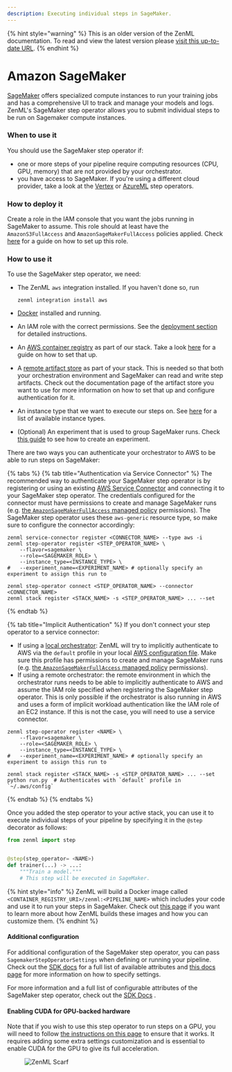 ```yaml
---
description: Executing individual steps in SageMaker.
---
```


{% hint style="warning" %}
This is an older version of the ZenML documentation. To read and view the latest version please [visit this up-to-date URL](https://docs.zenml.io).
{% endhint %}


# Amazon SageMaker

[SageMaker](https://aws.amazon.com/sagemaker/) offers specialized compute instances to run your training jobs and has a comprehensive UI to track and manage your models and logs. ZenML's SageMaker step operator allows you to submit individual steps to be run on Sagemaker compute instances.

### When to use it

You should use the SageMaker step operator if:

* one or more steps of your pipeline require computing resources (CPU, GPU, memory) that are not provided by your orchestrator.
* you have access to SageMaker. If you're using a different cloud provider, take a look at the [Vertex](vertex.md) or [AzureML](azureml.md) step operators.

### How to deploy it

Create a role in the IAM console that you want the jobs running in SageMaker to assume. This role should at least have the `AmazonS3FullAccess` and `AmazonSageMakerFullAccess` policies applied. Check [here](https://docs.aws.amazon.com/sagemaker/latest/dg/sagemaker-roles.html#sagemaker-roles-create-execution-role) for a guide on how to set up this role.

### How to use it

To use the SageMaker step operator, we need:

*   The ZenML `aws` integration installed. If you haven't done so, run

    ```shell
    zenml integration install aws
    ```
* [Docker](https://www.docker.com) installed and running.
* An IAM role with the correct permissions. See the [deployment section](sagemaker.md#how-to-deploy-it) for detailed instructions.
* An [AWS container registry](../container-registries/aws.md) as part of our stack. Take a look [here](../container-registries/aws.md#how-to-deploy-it) for a guide on how to set that up.
* A [remote artifact store](../artifact-stores/artifact-stores.md) as part of your stack. This is needed so that both your orchestration environment and SageMaker can read and write step artifacts. Check out the documentation page of the artifact store you want to use for more information on how to set that up and configure authentication for it.
* An instance type that we want to execute our steps on. See [here](https://docs.aws.amazon.com/sagemaker/latest/dg/notebooks-available-instance-types.html) for a list of available instance types.
* (Optional) An experiment that is used to group SageMaker runs. Check [this guide](https://docs.aws.amazon.com/sagemaker/latest/dg/experiments-create.html) to see how to create an experiment.

There are two ways you can authenticate your orchestrator to AWS to be able to run steps on SageMaker:

{% tabs %}
{% tab title="Authentication via Service Connector" %}
The recommended way to authenticate your SageMaker step operator is by registering or using an existing [AWS Service Connector](../../how-to/infrastructure-deployment/auth-management/aws-service-connector.md) and connecting it to your SageMaker step operator. The credentials configured for the connector must have permissions to create and manage SageMaker runs (e.g. [the `AmazonSageMakerFullAccess` managed policy](https://docs.aws.amazon.com/sagemaker/latest/dg/security-iam-awsmanpol.html) permissions). The SageMaker step operator uses these `aws-generic` resource type, so make sure to configure the connector accordingly:

```shell
zenml service-connector register <CONNECTOR_NAME> --type aws -i
zenml step-operator register <STEP_OPERATOR_NAME> \
    --flavor=sagemaker \
    --role=<SAGEMAKER_ROLE> \
    --instance_type=<INSTANCE_TYPE> \
#   --experiment_name=<EXPERIMENT_NAME> # optionally specify an experiment to assign this run to

zenml step-operator connect <STEP_OPERATOR_NAME> --connector <CONNECTOR_NAME>
zenml stack register <STACK_NAME> -s <STEP_OPERATOR_NAME> ... --set
```
{% endtab %}

{% tab title="Implicit Authentication" %}
If you don't connect your step operator to a service connector:

* If using a [local orchestrator](../orchestrators/local.md): ZenML will try to implicitly authenticate to AWS via the `default` profile in your local [AWS configuration file](https://docs.aws.amazon.com/cli/latest/userguide/cli-configure-files.html). Make sure this profile has permissions to create and manage SageMaker runs (e.g. [the `AmazonSageMakerFullAccess` managed policy](https://docs.aws.amazon.com/sagemaker/latest/dg/security-iam-awsmanpol.html) permissions).
* If using a remote orchestrator: the remote environment in which the orchestrator runs needs to be able to implicitly authenticate to AWS and assume the IAM role specified when registering the SageMaker step operator. This is only possible if the orchestrator is also running in AWS and uses a form of implicit workload authentication like the IAM role of an EC2 instance. If this is not the case, you will need to use a service connector.

```shell
zenml step-operator register <NAME> \
    --flavor=sagemaker \
    --role=<SAGEMAKER_ROLE> \
    --instance_type=<INSTANCE_TYPE> \
#   --experiment_name=<EXPERIMENT_NAME> # optionally specify an experiment to assign this run to

zenml stack register <STACK_NAME> -s <STEP_OPERATOR_NAME> ... --set
python run.py  # Authenticates with `default` profile in `~/.aws/config`
```
{% endtab %}
{% endtabs %}

Once you added the step operator to your active stack, you can use it to execute individual steps of your pipeline by specifying it in the `@step` decorator as follows:

```python
from zenml import step


@step(step_operator= <NAME>)
def trainer(...) -> ...:
    """Train a model."""
    # This step will be executed in SageMaker.
```

{% hint style="info" %}
ZenML will build a Docker image called `<CONTAINER_REGISTRY_URI>/zenml:<PIPELINE_NAME>` which includes your code and use it to run your steps in SageMaker. Check out [this page](../../how-to/customize-docker-builds/README.md) if you want to learn more about how ZenML builds these images and how you can customize them.
{% endhint %}

#### Additional configuration

For additional configuration of the SageMaker step operator, you can pass `SagemakerStepOperatorSettings` when defining or running your pipeline. Check out the [SDK docs](https://sdkdocs.zenml.io/latest/integration\_code\_docs/integrations-aws/#zenml.integrations.aws.flavors.sagemaker\_step\_operator\_flavor.SagemakerStepOperatorSettings) for a full list of available attributes and [this docs page](../../how-to/pipeline-development/use-configuration-files/runtime-configuration.md) for more information on how to specify settings.

For more information and a full list of configurable attributes of the SageMaker step operator, check out the [SDK Docs](https://sdkdocs.zenml.io/latest/integration\_code\_docs/integrations-aws/#zenml.integrations.aws.step\_operators.sagemaker\_step\_operator.SagemakerStepOperator) .

#### Enabling CUDA for GPU-backed hardware

Note that if you wish to use this step operator to run steps on a GPU, you will need to follow [the instructions on this page](../../how-to/pipeline-development/training-with-gpus/README.md) to ensure that it works. It requires adding some extra settings customization and is essential to enable CUDA for the GPU to give its full acceleration.

<figure><img src="https://static.scarf.sh/a.png?x-pxid=f0b4f458-0a54-4fcd-aa95-d5ee424815bc" alt="ZenML Scarf"><figcaption></figcaption></figure>
